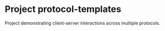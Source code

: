 # Project protocol-templates
Project demonstrating client-server interactions across multiple protocols.